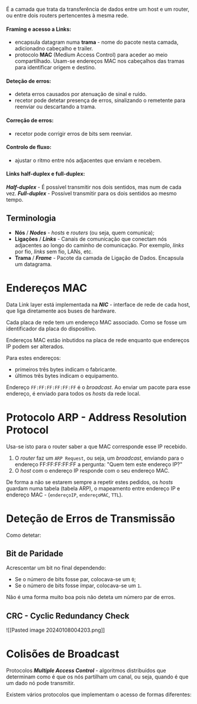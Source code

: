 
É a camada que trata da transferência de dados entre um host e um router, ou entre dois routers pertencentes à mesma rede.

#### Framing e acesso a Links:
- encapsula datagram numa __trama__ - nome do pacote nesta camada, adicionadno cabeçalho e trailer.
- protocolo __MAC__ (Medium Access Control) para aceder ao meio compartilhado. Usam-se endereços MAC nos cabeçalhos das tramas para identificar origem e destino.

#### Deteção de erros:
- deteta erros causados por atenuação de sinal e ruído.
- recetor pode detetar presença de erros, sinalizando o remetente para reenviar ou descartando a trama.

#### Correção de erros:
- recetor pode corrigir erros de bits sem reenviar.

#### Controlo de fluxo:
- ajustar o ritmo entre nós adjacentes que enviam e recebem.

#### Links half-duplex e full-duplex:

___Half-duplex___ - É possível transmitir nos dois sentidos, mas num de cada vez.
___Full-duplex___ - Possível transmitir para os dois sentidos ao mesmo tempo.

## Terminologia

- **Nós** / **_Nodes_** - _hosts_ e _routers_ (ou seja, quem comunica);
- **Ligações** / **_Links_** - Canais de comunicação que conectam nós adjacentes ao longo do caminho de comunicação. Por exemplo, _links_ por fio, _links_ sem fio, LANs, etc.
- **Trama** / **_Frame_** - Pacote da camada de Ligação de Dados. Encapsula um datagrama.

# Endereços MAC

Data Link layer está implementada na ___NIC___ - interface de rede de cada host, que liga diretamente aos buses de hardware.

Cada placa de rede tem um endereço MAC associado. Como se fosse um identificador da placa do dispositivo.

Endereços MAC estão inbutidos na placa de rede enquanto que endereços IP podem ser alterados.

Para estes endereços:
- primeiros três bytes indicam o fabricante.
- últimos três bytes indicam o equipamento.

Endereço `FF:FF:FF:FF:FF:FF` é o _broadcast_.
Ao enviar um pacote para esse endereço, é enviado para todos os _hosts_ da rede local.

# Protocolo ARP - Address Resolution Protocol

Usa-se isto para o router saber a que MAC corresponde esse IP recebido.

1. O _router_ faz um `ARP Request`, ou seja, um _broadcast_, enviando para o endereço FF:FF:FF:FF:FF
    a pergunta: "Quem tem este endereço IP?"
2. O _host_ com o endereço IP responde com o seu endereço MAC.

De forma a não se estarem sempre a repetir estes pedidos, os _hosts_ guardam numa tabela (tabela ARP), o mapeamento entre endereço IP e endereço MAC - (`endereçoIP`, `endereçoMAC`, `TTL`).

# Deteção de Erros de Transmissão

Como detetar:

## Bit de Paridade

Acrescentar um bit no final dependendo:

- Se o número de bits fosse par, colocava-se um `0`;
- Se o número de bits fosse ímpar, colocava-se um `1`.

Não é uma forma muito boa pois não deteta um número par de erros.

## CRC - Cyclic Redundancy Check

![[Pasted image 20240108004203.png]]


# Colisões de Broadcast

Protocolos ***Multiple Access Control*** - algoritmos distribuídos que determinam como é que os nós partilham um canal, ou seja, quando é que um dado nó pode transmitir.

Existem vários protocolos que implementam o acesso de formas diferentes:

### 